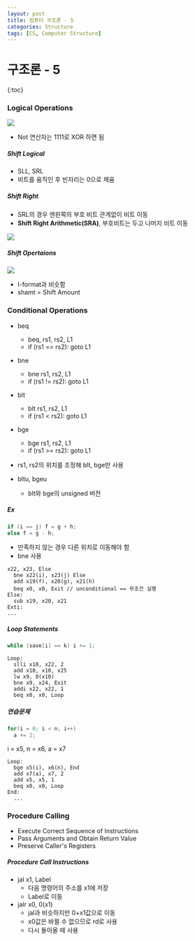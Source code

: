 ```yaml
---
layout: post
title: 컴퓨터 구조론 - 5
categories: Structure
tags: [CS, Computer Structure]
---
```


# 구조론 - 5

{:toc}

### Logical Operations

<img src="https://github.com/L-Hyun/L-Hyun.github.io/blob/main/assets/CS/5-1.png?raw=true" />

- Not 연산자는 1111로 XOR 하면 됨

##### Shift Logical

- SLL, SRL
- 비트를 움직인 후 빈자리는 0으로 채움

##### Shift Right

- SRL의 경우 맨왼쪽의 부호 비트 관계없이 비트 이동
- **Shift Right Arithmetic(SRA)**, 부호비트는 두고 나머지 비트 이동

<img src="https://github.com/L-Hyun/L-Hyun.github.io/blob/main/assets/CS/5-2.png?raw=true" />

##### Shift Opertaions

<img src="https://github.com/L-Hyun/L-Hyun.github.io/blob/main/assets/CS/5-2.png?raw=true" />

- I-format과 비슷함
- shamt = Shift Amount

### Conditional Operations

- beq
  - beq, rs1, rs2, L1
  - if (rs1 == rs2): goto L1
- bne
  - bne rs1, rs2, L1
  - if (rs1 != rs2): goto L1
- blt
  - blt rs1, rs2, L1
  - if (rs1 < rs2): goto L1
- bge

  - bge rs1, rs2, L1
  - if (rs1 >= rs2): goto L1

- rs1, rs2의 위치를 조정해 blt, bge만 사용

- bltu, bgeu
  - blt와 bge의 unsigned 버전

##### Ex

```c
if (i == j) f = g + h;
else f = g - h;
```

- 만족하지 않는 경우 다른 위치로 이동해야 함
- bne 사용

```assembly
x22, x23, Else
  bne x22(i), x23(j) Else
  add x19(f), x20(g), x21(h)
  beq x0, x0, Exit // unconditional == 무조건 실행
Else:
  sub x19, x20, x21
Exti:
...

```

##### Loop Statements

```c
while (save[i] == k) i += 1;
```

```assembly
Loop:
  slli x10, x22, 2
  add x10, x10, x25
  lw x9, 0(x10)
  bne x9, x24, Exit
  addi x22, x22, 1
  beq x0, x0, Loop
```

##### 연습문제

```c
for(i = 0; i < n; i++)
  a += 2;
```

i = x5, n = x6, a = x7

```assembly
Loop:
  bge x5(i), x6(n), End
  add x7(a), x7, 2
  add x5, x5, 1
  beq x0, x0, Loop
End:
  ...
```

### Procedure Calling

- Execute Correct Sequence of Instructions
- Pass Arguments and Obtain Return Value
- Preserve Caller's Registers

##### Procedure Call Instructions

- jal x1, Label
  - 다음 명령어의 주소를 x1에 저장
  - Label로 이동
- jalr x0, 0(x1)
  - jal과 비슷하지만 0+x1값으로 이동
  - x0값은 바뀔 수 없으므로 rd로 사용
  - 다시 돌아올 때 사용
